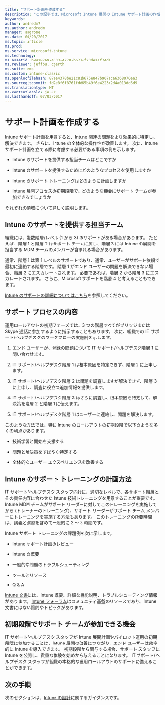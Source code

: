 ```yaml
---
title: "サポート計画を作成する"
description: "この記事では、Microsoft Intune 展開の Intune サポート計画の作成を支援します。"
keywords: 
author: andredm7
ms.author: andredm
manager: angrobe
ms.date: 06/20/2017
ms.topic: article
ms.prod: 
ms.service: microsoft-intune
ms.technology: 
ms.assetid: b9428769-4333-4778-b677-f23dea1f74da
ms.reviewer: jeffbu, cgerth
ms.suite: ems
ms.custom: intune-classic
ms.openlocfilehash: 87ae4378be21c81b675e847b907aca6368070ea3
ms.sourcegitcommit: fd2e8f6f8761fdd65b49f6e4223c2d4a013dd6d9
ms.translationtype: HT
ms.contentlocale: ja-JP
ms.lasthandoff: 07/03/2017
---
```

# <a name="develop-a-support-plan"></a>サポート計画を作成する

Intune サポート計画を用意すると、Intune 関連の問題をより効果的に特定し、解決できます。 さらに、Intune の全体的な操作性が改善します。 次に、Intune サポート計画を立てる際に考慮する必要がある事項の例を示します。

-   Intune のサポートを提供する担当チームはどこですか

-   Intune のサポートを提供するためにどのようなプロセスを使用しますか

-   Intune のサポート トレーニングはどのように計画しますか

-   Intune 展開プロセスの初期段階で、どのような機会にサポート チームが参加できるでしょうか

それぞれの領域について詳しく説明します。

## <a name="which-teams-are-responsible-for-providing-support"></a>Intune のサポートを提供する担当チーム

組織には、複数階層/レベル (1 から 3) のサポートがある場合があります。 たとえば、階層 1 と階層 2 はサポート チームに属し、階層 3 には Intune の展開を担当する MDM チームのメンバーが含まれる場合があります。

通常、階層 1 は第 1 レベルのサポートであり、通常、ユーザーがサポート依頼で最初に連絡する階層です。 階層 1 がエンド ユーザーの問題を解決できない場合、階層 2 にエスカレートされます。 必要であれば、階層 2 から階層 3 にエスカレートされます。 さらに、Microsoft サポートを階層 4 と考えることもできます。

[Intune のサポートの詳細についてはこちら](/intune/get-support)を参照してください。

## <a name="what-is-the-support-process"></a>サポート プロセスの内容

運用ロールアウトの初期フェーズでは、3 つの階層すべてがブリッジまたは Skype 通話に参加するように指示することもあります。 次に、組織での IT サポート/ヘルプデスクのワークフローの実施例を示します。

1.  エンド ユーザーが、登録の問題について IT サポート/ヘルプデスク階層 1 に問い合わせます。

2.  IT サポート/ヘルプデスク階層 1 は根本原因を特定できず、階層 2 に上申します。

3.  IT サポート/ヘルプデスク階層 2 は問題を調査しますが解決できず、階層 3 に上申し、調査に役立つ追加情報を提供します。

4.  IT サポート/ヘルプデスク階層 3 はさらに調査し、根本原因を特定して、解決策を階層 2 と階層 1 に伝えます。

5.  IT サポート/ヘルプデスク階層 1 はユーザーに連絡し、問題を解決します。

このような方法では、特に Intune のロールアウトの初期段階で以下のような多くの利点があります。

-   技術学習と開始を支援する

-   問題と解決策をすばやく特定する

-   全体的なユーザー エクスペリエンスを改善する

## <a name="how-you-plan-to-provide-intune-support-training"></a>Intune のサポート トレーニングの計画方法

IT サポート/ヘルプデスク スタッフ向けに、適切なレベルで、各サポート階層とその責任内容に合わせた Intune 技術トレーニングを用意することが重要です。 Intune MDM チームがサポート リーダーに対してこのトレーニングを実施してから (トレーナーのトレーニング)、サポート リーダーがサポート チーム メンバーにトレーニングを実施する方法もあります。 このトレーニングの所要時間は、講義と演習を含めて一般的に 2 ～ 3 時間です。

Intune サポート トレーニングの課題例を次に示します。

-   Intune サポート計画のレビュー

-   Intune の概要

-   一般的な問題のトラブルシューティング

-   ツールとリソース

-   Q & A

[Intune 文書](https://docs.microsoft.com/intune/)には、Intune 概要、詳細な機能説明、トラブルシューティング情報があります。 [Intune フォーラム](https://social.technet.microsoft.com/Forums/en-US/home)はコミュニティ基盤のリソースであり、Intune 文書にはない質問やトピックがあります。

## <a name="what-opportunities-are-there-to-involve-the-support-team-earlier"></a>初期段階でサポート チームが参加できる機会

IT サポート/ヘルプデスク スタッフが Intune 展開計画やパイロット運用の初期段階に参加することは、Intune 展開の改善につながり、エンド ユーザーは効率的に Intune を導入できます。 初期段階から関与する場合、サポート スタッフに Intune を公開し、貴重な体験を始めから与えることになります。 IT サポート/ヘルプデスク スタッフが組織の本格的な運用ロールアウトのサポートに備えることができます。

## <a name="next-step"></a>次の手順

次のセクションは、[Intune の設計](planning-guide-design.md)に関するガイダンスです。
